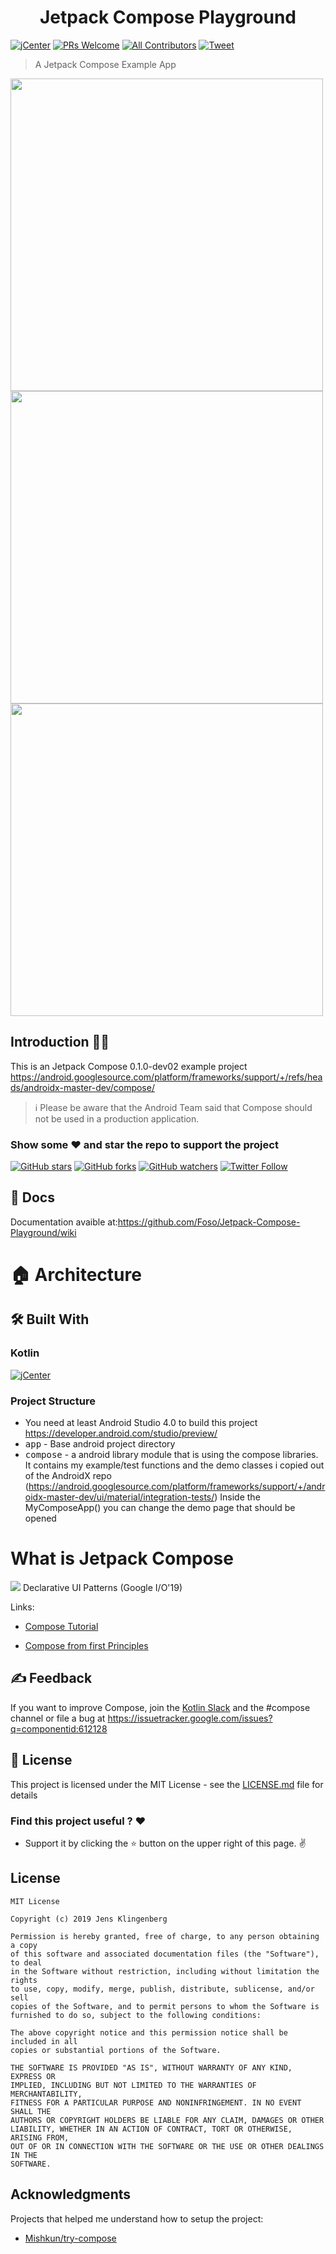 <h1 align="center">Jetpack Compose Playground</h1>

[![jCenter](https://img.shields.io/badge/MIT-green.svg)](https://github.com/Foso/Jetpack-Compose-Playground/blob/master/LICENSE)
[![PRs Welcome](https://img.shields.io/badge/PRs-welcome-brightgreen.svg?style=flat-square)](http://makeapullrequest.com)
[![All Contributors](https://img.shields.io/badge/all_contributors-1-range.svg?style=flat-square)](#contributors)
  <a href="https://twitter.com/intent/tweet?text=Hey, check out Jetpack-Compose-Playground https://github.com/Foso/Jetpack-Compose-Playground via @jklingenberg_ #Android
"><img src="https://img.shields.io/twitter/url/https/github.com/angular-medellin/meetup.svg?style=social" alt="Tweet"></a>

> A Jetpack Compose Example App

 <p align="left">
    <img src ="https://github.com/Foso/Jetpack-Compose-Playground/blob/master/docs/screenshots/MainPage.png" height=500 />
     <img src ="https://github.com/Foso/Jetpack-Compose-Playground/blob/master/docs/screenshots/counterdemo.png" height=500 />
     <img src ="https://github.com/Foso/Jetpack-Compose-Playground/blob/master/docs/screenshots/TextDemo.png" height=500 />

</p>

## Introduction 🙋‍♂️
This is an Jetpack Compose 0.1.0-dev02 example project https://android.googlesource.com/platform/frameworks/support/+/refs/heads/androidx-master-dev/compose/

> :information_source: Please be aware that the Android Team said that Compose should not be used in a production application.


### Show some :heart: and star the repo to support the project

[![GitHub stars](https://img.shields.io/github/stars/Foso/Jetpack-Compose-Playground.svg?style=social&label=Star)](https://github.com/Foso/Jetpack-Compose-Playground) [![GitHub forks](https://img.shields.io/github/forks/Foso/Jetpack-Compose-Playground.svg?style=social&label=Fork)](https://github.com/Foso/Jetpack-Compose-Playground/fork) [![GitHub watchers](https://img.shields.io/github/watchers/Foso/Jetpack-Compose-Playground.svg?style=social&label=Watch)](https://github.com/Foso/Jetpack-Compose-Playground) [![Twitter Follow](https://img.shields.io/twitter/follow/jklingenberg_.svg?style=social)](https://twitter.com/jklingenberg_)

## 📙 Docs
Documentation avaible at:https://github.com/Foso/Jetpack-Compose-Playground/wiki

# 🏠 Architecture

## 🛠️ Built With
### Kotlin
[![jCenter](https://img.shields.io/badge/Kotlin-1.3.60-green.svg)]()


### Project Structure
* You need at least Android Studio 4.0 to build this project https://developer.android.com/studio/preview/
* <kbd>app</kbd> - Base android project directory
* <kbd>compose</kbd> - a android library module that is using the compose libraries. It contains my example/test functions and
the demo classes i copied out of the AndroidX repo (https://android.googlesource.com/platform/frameworks/support/+/androidx-master-dev/ui/material/integration-tests/)
Inside the MyComposeApp() you can change the demo page that should be opened

# What is Jetpack Compose
[![](http://img.youtube.com/vi/VsStyq4Lzxo/0.jpg)](http://www.youtube.com/watch?v=VsStyq4Lzxo "")
Declarative UI Patterns (Google I/O'19)

Links:
* [Compose Tutorial](https://developer.android.com/jetpack/compose/tutorial)

* [Compose from first Principles ](http://intelligiblebabble.com/compose-from-first-principles/)



## ✍️ Feedback

If you want to improve Compose, join the [Kotlin Slack](https://slack.kotlinlang.org) and the #compose channel or file a bug at https://issuetracker.google.com/issues?q=componentid:612128


## 📜 License

This project is licensed under the MIT License - see the [LICENSE.md](https://github.com/Foso/Jetpack-Compose-Playground/blob/master/LICENSE) file for details

### Find this project useful ? :heart:
* Support it by clicking the :star: button on the upper right of this page. :v:


License
-------

 ```
MIT License

Copyright (c) 2019 Jens Klingenberg

Permission is hereby granted, free of charge, to any person obtaining a copy
of this software and associated documentation files (the "Software"), to deal
in the Software without restriction, including without limitation the rights
to use, copy, modify, merge, publish, distribute, sublicense, and/or sell
copies of the Software, and to permit persons to whom the Software is
furnished to do so, subject to the following conditions:

The above copyright notice and this permission notice shall be included in all
copies or substantial portions of the Software.

THE SOFTWARE IS PROVIDED "AS IS", WITHOUT WARRANTY OF ANY KIND, EXPRESS OR
IMPLIED, INCLUDING BUT NOT LIMITED TO THE WARRANTIES OF MERCHANTABILITY,
FITNESS FOR A PARTICULAR PURPOSE AND NONINFRINGEMENT. IN NO EVENT SHALL THE
AUTHORS OR COPYRIGHT HOLDERS BE LIABLE FOR ANY CLAIM, DAMAGES OR OTHER
LIABILITY, WHETHER IN AN ACTION OF CONTRACT, TORT OR OTHERWISE, ARISING FROM,
OUT OF OR IN CONNECTION WITH THE SOFTWARE OR THE USE OR OTHER DEALINGS IN THE
SOFTWARE.
```


## Acknowledgments
Projects that helped me understand how to setup the project:
* [Mishkun/try-compose
](https://github.com/Mishkun/try-compose)
